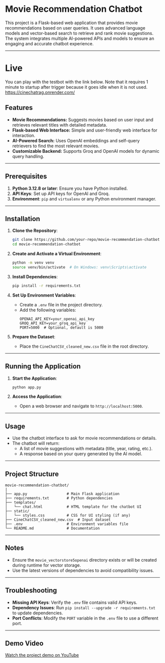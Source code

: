 # Movie Recommendation Chatbot

This project is a Flask-based web application that provides movie recommendations based on user queries. It uses advanced language models and vector-based search to retrieve and rank movie suggestions. The system integrates multiple AI-powered APIs and models to ensure an engaging and accurate chatbot experience.

---

# Live

You can play with the testbot with the link below.
Note that it requires 1 minute to startup after trigger because it goes idle when it is not used.
https://cinechatrag.onrender.com/

## Features

- **Movie Recommendations:** Suggests movies based on user input and retrieves relevant titles with detailed metadata.
- **Flask-based Web Interface:** Simple and user-friendly web interface for interaction.
- **AI-Powered Search:** Uses OpenAI embeddings and self-query retrievers to find the most relevant movies.
- **Customizable Backend:** Supports Groq and OpenAI models for dynamic query handling.

---

## Prerequisites

1. **Python 3.12.8 or later**: Ensure you have Python installed.
2. **API Keys**: Set up API keys for OpenAI and Groq.
3. **Environment**: `pip` and `virtualenv` or any Python environment manager.

---

## Installation

1. **Clone the Repository**:
   ```bash
   git clone https://github.com/your-repo/movie-recommendation-chatbot.git
   cd movie-recommendation-chatbot
   ```

2. **Create and Activate a Virtual Environment**:
   ```bash
   python -m venv venv
   source venv/bin/activate  # On Windows: venv\Scripts\activate
   ```

3. **Install Dependencies**:
   ```bash
   pip install -r requirements.txt
   ```

4. **Set Up Environment Variables**:
   - Create a `.env` file in the project directory.
   - Add the following variables:
     ```env
     OPENAI_API_KEY=your_openai_api_key
     GROQ_API_KEY=your_groq_api_key
     PORT=5000  # Optional, default is 5000
     ```

5. **Prepare the Dataset**:
   - Place the `CineChatCSV_cleaned_new.csv` file in the root directory.

---

## Running the Application

1. **Start the Application**:
   ```bash
   python app.py
   ```

2. **Access the Application**:
   - Open a web browser and navigate to `http://localhost:5000`.

---

## Usage

- Use the chatbot interface to ask for movie recommendations or details.
- The chatbot will return:
  - A list of movie suggestions with metadata (title, year, rating, etc.).
  - A response based on your query generated by the AI model.

---

## Project Structure

```
movie-recommendation-chatbot/
|
├── app.py                  # Main Flask application
├── requirements.txt        # Python dependencies
├── templates/
│   └── chat.html           # HTML template for the chatbot UI
├── static/
│   └── styles.css          # CSS for UI styling (if any)
├── CineChatCSV_cleaned_new.csv  # Input dataset
├── .env                    # Environment variables file
└── README.md               # Documentation
```

---

## Notes

- Ensure the `movie_vectorstore5openai` directory exists or will be created during runtime for vector storage.
- Use the latest versions of dependencies to avoid compatibility issues.

---

## Troubleshooting

- **Missing API Keys**: Verify the `.env` file contains valid API keys.
- **Dependency Issues**: Run `pip install --upgrade -r requirements.txt` to update dependencies.
- **Port Conflicts**: Modify the `PORT` variable in the `.env` file to use a different port.

---

## Demo Video

[Watch the project demo on YouTube](https://www.youtube.com/watch?feature=shared&v=Q5oloQnzzVM)

